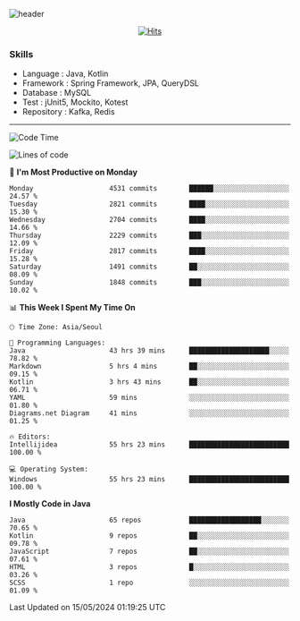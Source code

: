 <!-- Github Profile Readme로 프로필 꾸미기 : https://zzsza.github.io/development/2020/07/10/make-github-profile-readme/ -->

<!-- github theme -->
  <!-- 
    ![header](https://capsule-render.vercel.app/api?type=slice&color=e0f0e3&height=150&section=header&text=beasy&fontSize=45)
  -->
  ![header](https://capsule-render.vercel.app/api?type=soft&color=e0f0e3&height=150&section=header&text=Choi-YongSeok&fontSize=55&animation=twinkling)


<!-- hits count : https://hits.seeyoufarm.com/ -->
<div align=center>
    
  [![Hits](https://hits.seeyoufarm.com/api/count/incr/badge.svg?url=https%3A%2F%2Fgithub.com%2Fchoi-ys&count_bg=%2379C83D&title_bg=%23555555&icon=&icon_color=%23E7E7E7&title=hits&edge_flat=false)](https://hits.seeyoufarm.com)

</div>


<!-- Committed Top Lang -->
<div align=center>
</div>


### Skills
 - Language : Java, Kotlin
 - Framework : Spring Framework, JPA, QueryDSL
 - Database : MySQL
 - Test : jUnit5, Mockito, Kotest
 - Repository : Kafka, Redis

---

<!--START_SECTION:waka-->
![Code Time](http://img.shields.io/badge/Code%20Time-3%2C931%20hrs%2059%20mins-blue)

![Lines of code](https://img.shields.io/badge/From%20Hello%20World%20I%27ve%20Written-14.8%20million%20lines%20of%20code-blue)

📅 **I'm Most Productive on Monday** 

```text
Monday                   4531 commits        ██████░░░░░░░░░░░░░░░░░░░   24.57 % 
Tuesday                  2821 commits        ████░░░░░░░░░░░░░░░░░░░░░   15.30 % 
Wednesday                2704 commits        ████░░░░░░░░░░░░░░░░░░░░░   14.66 % 
Thursday                 2229 commits        ███░░░░░░░░░░░░░░░░░░░░░░   12.09 % 
Friday                   2817 commits        ████░░░░░░░░░░░░░░░░░░░░░   15.28 % 
Saturday                 1491 commits        ██░░░░░░░░░░░░░░░░░░░░░░░   08.09 % 
Sunday                   1848 commits        ███░░░░░░░░░░░░░░░░░░░░░░   10.02 % 
```


📊 **This Week I Spent My Time On** 

```text
🕑︎ Time Zone: Asia/Seoul

💬 Programming Languages: 
Java                     43 hrs 39 mins      ████████████████████░░░░░   78.82 % 
Markdown                 5 hrs 4 mins        ██░░░░░░░░░░░░░░░░░░░░░░░   09.15 % 
Kotlin                   3 hrs 43 mins       ██░░░░░░░░░░░░░░░░░░░░░░░   06.71 % 
YAML                     59 mins             ░░░░░░░░░░░░░░░░░░░░░░░░░   01.80 % 
Diagrams.net Diagram     41 mins             ░░░░░░░░░░░░░░░░░░░░░░░░░   01.25 % 

🔥 Editors: 
Intellijidea             55 hrs 23 mins      █████████████████████████   100.00 % 

💻 Operating System: 
Windows                  55 hrs 23 mins      █████████████████████████   100.00 % 
```

**I Mostly Code in Java** 

```text
Java                     65 repos            ██████████████████░░░░░░░   70.65 % 
Kotlin                   9 repos             ██░░░░░░░░░░░░░░░░░░░░░░░   09.78 % 
JavaScript               7 repos             ██░░░░░░░░░░░░░░░░░░░░░░░   07.61 % 
HTML                     3 repos             █░░░░░░░░░░░░░░░░░░░░░░░░   03.26 % 
SCSS                     1 repo              ░░░░░░░░░░░░░░░░░░░░░░░░░   01.09 % 
```




 Last Updated on 15/05/2024 01:19:25 UTC
<!--END_SECTION:waka-->

<!-- 
![footer](https://capsule-render.vercel.app/api?section=footer&type=slice&color=e0f0e3)
-->

